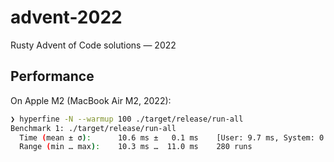 # advent-2022

Rusty Advent of Code solutions — 2022

## Performance

On Apple M2 (MacBook Air M2, 2022):

```bash
❯ hyperfine -N --warmup 100 ./target/release/run-all
Benchmark 1: ./target/release/run-all
  Time (mean ± σ):      10.6 ms ±   0.1 ms    [User: 9.7 ms, System: 0.5 ms]
  Range (min … max):    10.3 ms …  11.0 ms    280 runs
```

